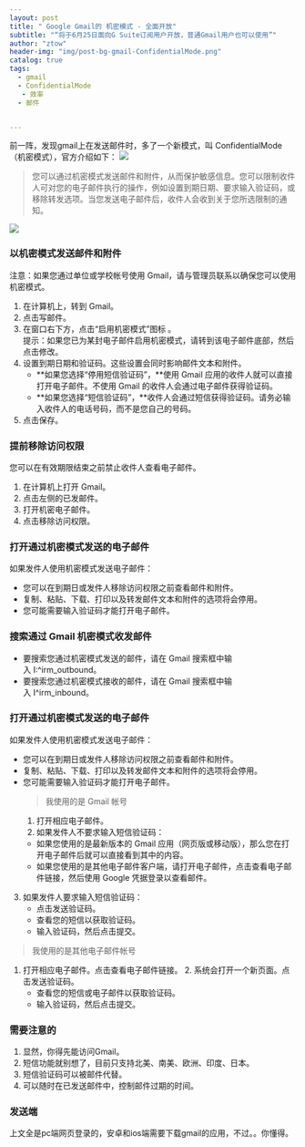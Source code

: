 ```yaml
---
layout: post
title: " Google Gmail的 机密模式 - 全面开放"
subtitle: "“将于6月25日面向G Suite订阅用户开放，普通Gmail用户也可以使用”"
author: "ztow"
header-img: "img/post-bg-gmail-ConfidentialMode.png"
catalog: true
tags:
  - gmail
  - ConfidentialMode
   - 效率
  - 邮件


---
```


前一阵，发现gmail上在发送邮件时，多了一个新模式，叫  ConfidentialMode （机密模式），官方介绍如下：
![][image-1]

> 您可以通过机密模式发送邮件和附件，从而保护敏感信息。您可以限制收件人可对您的电子邮件执行的操作，例如设置到期日期、要求输入验证码，或移除转发选项。当您发送电子邮件后，收件人会收到关于您所选限制的通知。

![][image-2]

### 以机密模式发送邮件和附件
注意：如果您通过单位或学校帐号使用 Gmail，请与管理员联系以确保您可以使用机密模式。
1. 在计算机上，转到 Gmail。
2. 点击写邮件。
3. 在窗口右下方，点击“启用机密模式”图标 。  
	提示：如果您已为某封电子邮件启用机密模式，请转到该电子邮件底部，然后点击修改。
4. 设置到期日期和验证码。这些设置会同时影响邮件文本和附件。
	- **如果您选择“停用短信验证码”，**使用 Gmail 应用的收件人就可以直接打开电子邮件。不使用 Gmail 的收件人会通过电子邮件获得验证码。
	- **如果您选择“短信验证码”，**收件人会通过短信获得验证码。请务必输入收件人的电话号码，而不是您自己的号码。
5. 点击保存。

### 提前移除访问权限
您可以在有效期限结束之前禁止收件人查看电子邮件。
1. 在计算机上打开 Gmail。
2. 点击左侧的已发邮件。
2. 打开机密电子邮件。
2. 点击移除访问权限。

### 打开通过机密模式发送的电子邮件
如果发件人使用机密模式发送电子邮件：
- 您可以在到期日或发件人移除访问权限之前查看邮件和附件。
- 复制、粘贴、下载、打印以及转发邮件文本和附件的选项将会停用。
- 您可能需要输入验证码才能打开电子邮件。

### 搜索通过 Gmail 机密模式收发邮件
- 要搜索您通过机密模式发送的邮件，请在 Gmail 搜索框中输入 I:^irm\_outbound。
- 要搜索您通过机密模式接收的邮件，请在 Gmail 搜索框中输入 I^irm\_inbound。

### 打开通过机密模式发送的电子邮件
如果发件人使用机密模式发送电子邮件：
- 您可以在到期日或发件人移除访问权限之前查看邮件和附件。
- 复制、粘贴、下载、打印以及转发邮件文本和附件的选项将会停用。
- 您可能需要输入验证码才能打开电子邮件。
	> 我使用的是 Gmail 帐号
	1. 打开相应电子邮件。
	2. 如果发件人不要求输入短信验证码：
	- 如果您使用的是最新版本的 Gmail 应用（网页版或移动版），那么您在打开电子邮件后就可以直接看到其中的内容。
	- 如果您使用的是其他电子邮件客户端，请打开电子邮件，点击查看电子邮件链接，然后使用 Google 凭据登录以查看邮件。
3. 如果发件人要求输入短信验证码：
	- 点击发送验证码。
	- 查看您的短信以获取验证码。
	- 输入验证码，然后点击提交。
> 我使用的是其他电子邮件帐号
1. 打开相应电子邮件。点击查看电子邮件链接。
	2. 系统会打开一个新页面。点击发送验证码。
	- 查看您的短信或电子邮件以获取验证码。
	- 输入验证码，然后点击提交。

### 需要注意的
1. 显然，你得先能访问Gmail。
2. 短信功能就别想了，目前只支持北美、南美、欧洲、印度、日本。
3. 短信验证码可以被邮件代替。
4. 可以随时在已发送邮件中，控制邮件过期的时间。

### 发送端
上文全是pc端网页登录的，安卓和ios端需要下载gmail的应用，不过。。你懂得。

[image-1]:	https://storage.googleapis.com/support-kms-prod/Y7Fl8GeBwstul2shRgkYZXtO0UQSHhFHmwuO
[image-2]:	https://s.yimg.com/ny/api/res/1.2/PB9GWcC5knjAfpjZZldZRg--~A/YXBwaWQ9aGlnaGxhbmRlcjtzbT0xO3c9ODAwO2lsPXBsYW5l/https://img.huffingtonpost.com/asset/5ce217372100007505809793.png.cf.jpg